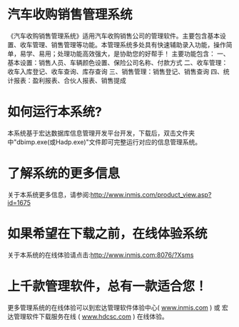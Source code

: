 # 汽车收购销售管理系统

《汽车收购销售管理系统》适用汽车收购销售公司的管理软件。主要包含基本设置、收车管理、销售管理等功能。本管理系统多处具有快速辅助录入功能，操作简单，易学、易用；处理功能高效强大，是协助您的好帮手！
主要功能包含：
一、基本设置：销售人员、车辆颜色设置、保险公司名称、付款方式
二、收车管理：收车入库登记、收车查询、库存查询
三、销售管理：销售登记、销售查询
四、统计报表：盈利报表、合伙人报表、销售提成




# 如何运行本系统?

本系统基于宏达数据库信息管理开发平台开发，下载后，双击文件夹中"dbimp.exe(或Hadp.exe)"文件即可完整运行对应的信息管理系统。

# 了解系统的更多信息

关于本系统更多信息，请参阅:http://www.inmis.com/product_view.asp?id=1675

# 如果希望在下载之前，在线体验系统

关于本系统的在线体验请点击:http://www.inmis.com:8076/?Xsms

# 上千款管理软件，总有一款适合您！

更多管理系统的在线体验可以到宏达管理软件体验中心( www.inmis.com ) 或 宏达管理软件下载服务在线 ( www.hdcsc.com ) 在线体验。

